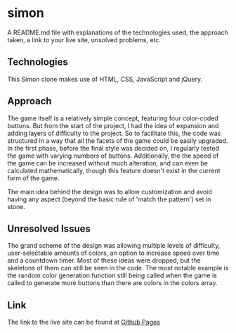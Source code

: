 # simon

A README.md file with explanations of the technologies used, the approach taken, a link to your live site, unsolved problems, etc.

## Technologies

This Simon clone makes use of HTML, CSS, JavaScript and jQuery.

## Approach

The game itself is a relatively simple concept, featuring four color-coded buttons. But from the start of the project, I had the idea of expansion and adding layers of difficulty to the project. So to facilitate this, the code was structured in a way that all the facets of the game could be easily upgraded. In the first phase, before the final style was decided on, I regularly tested the game with varying numbers of buttons. Additionally, the the speed of the game can be increased without much alteration, and can even be calculated mathematically, though this feature doesn't exist in the current form of the game.

The main idea behind the design was to allow customization and avoid having any aspect (beyond the basic rule of 'match the pattern') set in stone.

## Unresolved Issues

The grand scheme of the design was allowing multiple levels of difficulty, user-selectable amounts of colors, an option to increase speed over time and a countdown timer. Most of these ideas were dropped, but the skeletons of them can still be seen in the code. The most notable example is the random color generation function still being called when the game is called to generate more buttons than there are colors in the colors array.

## Link

The link to the live site can be found at [Github Pages](https://charlesdesiderio.github.io/simon/)
